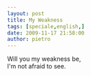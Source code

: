```yaml
---
layout: post
title: My Weakness
tags: [speciale,english,]
date: 2009-11-17 21:58:00
author: pietro
---
```

Will you my weakness be,<br/>I'm not afraid to see.

